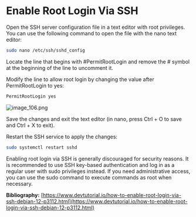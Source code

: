 # Enable Root Login Via SSH

Open the SSH server configuration file in a text editor with root privileges. You can use the following command to open the file with the nano text editor:

```bash
sudo nano /etc/ssh/sshd_config
```

Locate the line that begins with #PermitRootLogin and remove the # symbol at the beginning of the line to uncomment it.

Modify the line to allow root login by changing the value after PermitRootLogin to yes:

```bash
PermitRootLogin yes
```

![image_106.png](image_106.png)

Save the changes and exit the text editor (in nano, press Ctrl + O to save and Ctrl + X to exit).

Restart the SSH service to apply the changes:

```bash
sudo systemctl restart sshd
```

Enabling root login via SSH is generally discouraged for security reasons. It is recommended to use SSH key-based authentication and log in as a regular user with sudo privileges instead. If you need administrative access, you can use the sudo command to execute commands as root when necessary.

**Bibliography:** [https://www.devtutorial.io/how-to-enable-root-login-via-ssh-debian-12-p3112.html](https://www.devtutorial.io/how-to-enable-root-login-via-ssh-debian-12-p3112.html)